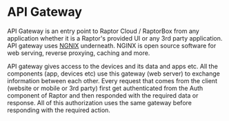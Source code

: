 # API Gateway

API Gateway is an entry point to Raptor Cloud / RaptorBox from any application whether it is a Raptor's provided UI or any 3rd party application. API gateway uses [NGNIX](https://www.nginx.com/) underneath. NGINX is open source software for web serving, reverse proxying, caching and more.

API gateway gives access to the devices and its data and apps etc. All the components \(app, devices etc\) use this gateway \(web server\) to exchange information between each other. Every request that comes from the client \(website or mobile or 3rd party\) first get authenticated from the Auth component of Raptor and then responded with the required data or response. All of this authorization uses the same gateway before responding with the required action.

